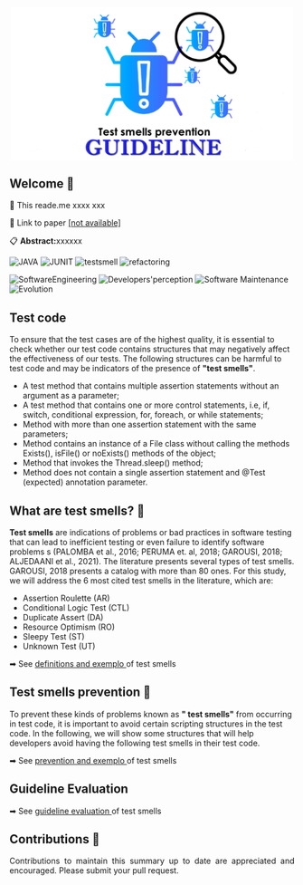 <p align="center">
 <img width="500px" src="image.png" align="center" alt=""/>
 <h2>Welcome 👋</h2>
</p>

<p align="justify">📌 This reade.me  xxxx </i> xxx </p>

<p align="justify">📎 Link to paper <a href="testsmells">[not available]</a></p>

<p align="justify">📋 <b>Abstract:</b>xxxxxx</p>  


![JAVA](https://img.shields.io/badge/java%20-%23323330.svg?&style=for-the-badge&logo=perfil&logoColor=black&color=F745B5)
![JUNIT](https://img.shields.io/badge/JUNIT%20-%23323330.svg?&style=for-the-badge&logo=perfil&logoColor=black&color=00add8)
![testsmell](https://img.shields.io/badge/testsmell%20-%23323330.svg?&style=for-the-badge&logo=perfil&logoColor=black&color=dc322f)
![refactoring](https://img.shields.io/badge/refactoring%20-%23323330.svg?&style=for-the-badge&logo=perfil&logoColor=black&color=404d59)

![SoftwareEngineering](https://img.shields.io/badge/SoftwareEngineering%20-%23323330.svg?&style=for-the-badge&logo=perfil&logoColor=black&color=ffb800)
![Developers'perception](https://img.shields.io/badge/Developers'perception%20-%23323330.svg?&style=for-the-badge&logo=perfil&logoColor=black&color=f7df1f)
![Software Maintenance](https://img.shields.io/badge/SoftwareMaintenance%20-%23323330.svg?&style=for-the-badge&logo=perfil&logoColor=black&color=f57a17)
![Evolution](https://img.shields.io/badge/Evolution%20-%23323330.svg?&style=for-the-badge&logo=perfil&logoColor=black&color=777bb4)

<p align="center">
 <h2>Test code </h2>
</p>
To ensure that the test cases are of the highest quality, it is essential to check whether our test code contains structures that may negatively affect the 
effectiveness of our tests. The following structures can be harmful to test code and may be indicators of the presence of <b>"test smells"</b>.


* A test method that contains multiple assertion statements without an argument as a parameter;
* A test method that contains one or more control statements, i.e, if, switch, conditional expression, for, foreach, or while statements;
* Method with more than one assertion statement with the same parameters;
* Method contains an instance of a File class without calling the methods Exists(), isFile() or noExists() methods of the object;
* Method that invokes the Thread.sleep() method;
* Method does not contain a single assertion statement and @Test (expected) annotation parameter.


<p align="center">
 <h2>What are test smells? 🐞</h2>
</p>

<b>Test smells</b> are indications of problems or bad practices in software testing that can lead to inefficient testing or even failure to identify software problems s (PALOMBA
et al., 2016; PERUMA et. al, 2018; GAROUSI, 2018; ALJEDAANI et al., 2021).  The literature presents several types of test smells. GAROUSI, 2018 presents a catalog with more than 80 ones.
For this study, we will address the 6 most cited test smells in the literature, which are:

* Assertion Roulette (AR)
* Conditional Logic Test (CTL)
* Duplicate Assert (DA)
* Resource Optimism (RO)
* Sleepy Test (ST)
* Unknown Test (UT)

<p> ➡ See <a href="testsmells.md" >definitions and exemplo </a> of test smells</p>

<p align="center">
 <h2>Test smells prevention 🧹</h2>
</p>

To prevent these kinds of problems known as <b>" test smells"</b> from occurring in test code, it is important to avoid certain scripting structures in the test code. 
In the following, we will show some structures that will help developers avoid having the following test smells in their test code.

<p> ➡ See <a href="testcodreprevention.md" >prevention and exemplo </a> of test smells</p>

<p align="center">
 <h2> Guideline Evaluation </h2>
</p>
<p> ➡ See <a href="guidelineevaluation.md.md" >  guideline evaluation </a> of test smells</p>

<p align="center">
 <h2>Contributions 🤝</h2>
</p>

<p align="justify">Contributions to maintain this summary up to date are appreciated and encouraged. Please submit your pull request. </p>
